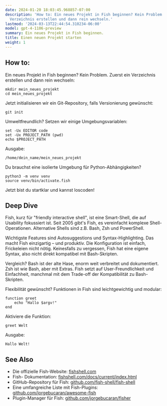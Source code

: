 ```yaml
---
date: 2024-01-20 18:03:45.968857-07:00
description: 'How to: Ein neues Projekt in Fish beginnen? Kein Problem. Zuerst ein
  Verzeichnis erstellen und dann rein wechseln.'
lastmod: '2024-03-13T22:44:54.310234-06:00'
model: gpt-4-1106-preview
summary: Ein neues Projekt in Fish beginnen.
title: Einen neuen Projekt starten
weight: 1
---
```


## How to:
Ein neues Projekt in Fish beginnen? Kein Problem. Zuerst ein Verzeichnis erstellen und dann rein wechseln:

```Fish Shell
mkdir mein_neues_projekt
cd mein_neues_projekt
```

Jetzt initialisieren wir ein Git-Repository, falls Versionierung gewünscht:

```Fish Shell
git init
```

Umweltfreundlich? Setzen wir einige Umgebungsvariablen:

```Fish Shell
set -Ux EDITOR code
set -Ux PROJECT_PATH (pwd)
echo $PROJECT_PATH
```

Ausgabe:

```
/home/dein_name/mein_neues_projekt
```

Du brauchst eine isolierte Umgebung für Python-Abhängigkeiten?

```Fish Shell
python3 -m venv venv
source venv/bin/activate.fish
```

Jetzt bist du startklar und kannst loscoden!

## Deep Dive
Fish, kurz für "friendly interactive shell", ist eine Smart-Shell, die auf Usability fokussiert ist. Seit 2005 gibt's Fish, es vereinfacht komplexe Shell-Operationen. Alternative Shells sind z.B. Bash, Zsh und PowerShell.

Wichtigste Features sind Autosuggestions und Syntax-Highlighting. Das macht Fish einzigartig – und produktiv. Die Konfiguration ist einfach, Frickeleien nicht nötig. Keinesfalls zu vergessen, Fish hat eine eigene Syntax, also nicht direkt kompatibel mit Bash-Skripten.

Vergleich? Bash ist der alte Hase, enorm weit verbreitet und dokumentiert. Zsh ist wie Bash, aber mit Extras. Fish setzt auf User-Freundlichkeit und Einfachheit, manchmal mit dem Trade-off der Kompatibilität zu Bash-Skripten.

Flexibilität gewünscht? Funktionen in Fish sind leichtgewichtig und modular:

```Fish Shell
function greet
    echo "Hallo $argv!"
end
```

Aktiviere die Funktion:

```Fish Shell
greet Welt
```

Ausgabe:

```
Hallo Welt!
```

## See Also
- Die offizielle Fish-Website: [fishshell.com](https://fishshell.com)
- Fish- Dokumentation: [fishshell.com/docs/current/index.html](https://fishshell.com/docs/current/index.html)
- GitHub-Repository für Fish: [github.com/fish-shell/fish-shell](https://github.com/fish-shell/fish-shell)
- Eine umfangreiche Liste mit Fish-Plugins: [github.com/jorgebucaran/awesome-fish](https://github.com/jorgebucaran/awesome-fish)
- Plugin-Manager für Fish: [github.com/jorgebucaran/fisher](https://github.com/jorgebucaran/fisher)
